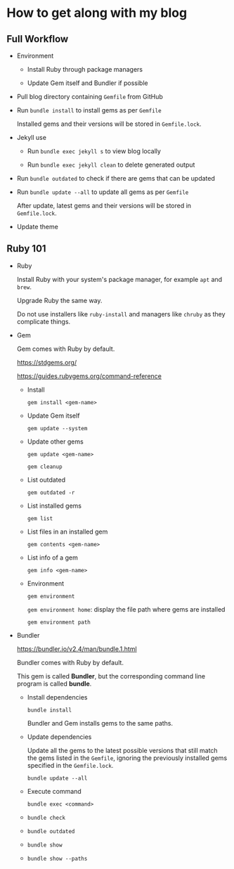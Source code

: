 # How to get along with my blog

## Full Workflow

- Environment

  - Install Ruby through package managers

  - Update Gem itself and Bundler if possible

- Pull blog directory containing `Gemfile` from GitHub

- Run `bundle install` to install gems as per `Gemfile`

  Installed gems and their versions will be stored in `Gemfile.lock`.

- Jekyll use

  - Run `bundle exec jekyll s` to view blog locally

  - Run `bundle exec jekyll clean` to delete generated output

- Run `bundle outdated` to check if there are gems that can be updated

- Run `bundle update --all` to update all gems as per `Gemfile`

  After update, latest gems and their versions will be stored in `Gemfile.lock`.

- Update theme

## Ruby 101

- Ruby

  Install Ruby with your system's package manager, for example `apt` and `brew`.

  Upgrade Ruby the same way.

  Do not use installers like `ruby-install` and managers like `chruby` as they complicate things.

- Gem

  Gem comes with Ruby by default.

  https://stdgems.org/

  https://guides.rubygems.org/command-reference

  - Install

    `gem install <gem-name>`

  - Update Gem itself

    `gem update --system`

  - Update other gems

    `gem update <gem-name>`

    `gem cleanup`

  - List outdated

    `gem outdated -r`

  - List installed gems

    `gem list`

  - List files in an installed gem

    `gem contents <gem-name>`

  - List info of a gem

    `gem info <gem-name>`

  - Environment

    `gem environment`

    `gem environment home`: display the file path where gems are installed

    `gem environment path`

- Bundler

  https://bundler.io/v2.4/man/bundle.1.html

  Bundler comes with Ruby by default.

  This gem is called **Bundler**, but the corresponding command line program is called **bundle**.

  - Install dependencies

    `bundle install`

    Bundler and Gem installs gems to the same paths.

  - Update dependencies

    Update all the gems to the latest possible versions that still match the gems listed in the `Gemfile`, ignoring the previously installed gems specified in the `Gemfile.lock`.

    `bundle update --all`

  - Execute command

    `bundle exec <command>`

  - `bundle check`

  - `bundle outdated`

  - `bundle show`

  - `bundle show --paths`
